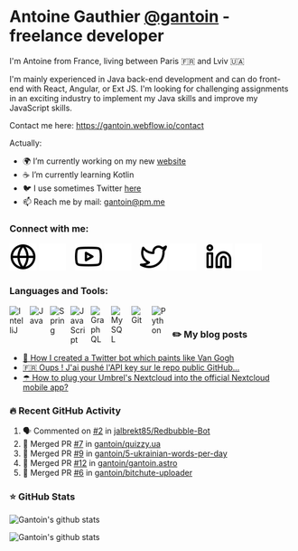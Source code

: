 # Antoine Gauthier [@gantoin](https://github.com/gantoin) - freelance developer
I'm Antoine from France, living between Paris 🇫🇷 and Lviv 🇺🇦

I'm mainly experienced in Java back-end development and can do front-end with React, Angular, or Ext JS. I'm looking for challenging assignments in an exciting industry to implement my Java skills and improve my JavaScript skills.

Contact me here: https://gantoin.webflow.io/contact

<!--
**MikeCodeur/MikeCodeur** is a ✨ _special_ ✨ repository because its `README.md` (this file) appears on your GitHub profile.
-->
Actually:

- 🌍 I’m currently working on my new [website](https://gantoin.webflow.io/)
- ☕️ I’m currently learning Kotlin
- 🐦 I use sometimes Twitter [here](https://twitter.com/gant0in)
- 📫 Reach me by mail: [gantoin@pm.me](mailto:gantoin@pm.me)


### Connect with me:

[![img_contact](./img/globe-light.svg)](https://gantoin.webflow.io#gh-light-mode-only)
[![img_contact](./img/globe-dark.svg)](https://gantoin.webflow.io#gh-dark-mode-only)
&nbsp;&nbsp;
[![img_contact](./img/youtube-light.svg)](https://www.youtube.com/channel/UCRj2b3SVmPRRG5X5psJ8nrw#gh-light-mode-only)
[![img_contact](./img/youtube-dark.svg)](https://www.youtube.com/channel/UCRj2b3SVmPRRG5X5psJ8nrw#gh-dark-mode-only)
&nbsp;&nbsp;
[![img_contact](./img/twitter-light.svg)](https://twitter.com/gant0in#gh-light-mode-only)
[![img_contact](./img/twitter-dark.svg)](https://twitter.com/gant0in#gh-dark-mode-only)
&nbsp;&nbsp;
[![img_contact](./img/linkedin-light.svg)](https://www.linkedin.com/in/antoine-gauthier-767218a9#gh-light-mode-only)
[![img_contact](./img/linkedin-dark.svg)](https://www.linkedin.com/in/antoine-gauthier-767218a9#gh-dark-mode-only)

### Languages and Tools:

<img align="left" alt="IntelliJ" width="26px" src="https://cdn.jsdelivr.net/gh/devicons/devicon/icons/intellij/intellij-original.svg" style="padding-right:10px;" />

<img align="left" alt="Java" width="26px" src="https://cdn.jsdelivr.net/gh/devicons/devicon/icons/java/java-original.svg" style="padding-right:10px;" />
<img align="left" alt="Spring" width="26px" src="https://cdn.jsdelivr.net/gh/devicons/devicon/icons/spring/spring-original.svg" style="padding-right:10px;" />
<img align="left" alt="JavaScript" width="26px" src="https://cdn.jsdelivr.net/gh/devicons/devicon/icons/javascript/javascript-original.svg" style="padding-right:10px;" />
<img align="left" alt="GraphQL" width="26px" src="https://cdn.jsdelivr.net/gh/devicons/devicon/icons/graphql/graphql-plain.svg" style="padding-right:10px;" />
<img align="left" alt="MySQL" width="26px" src="https://cdn.jsdelivr.net/gh/devicons/devicon/icons/mysql/mysql-original.svg" style="padding-right:10px;" />
<img align="left" alt="Git" width="26px" src="https://cdn.jsdelivr.net/gh/devicons/devicon/icons/git/git-original.svg" style="padding-right:10px;" />
<img align="left" alt="Python" width="26px" src="https://cdn.jsdelivr.net/gh/devicons/devicon/icons/python/python-original.svg" style="padding-right:10px;" />

<br />

### ✏️ My blog posts

<!-- BLOG-POST-LIST:START -->
- [🎨 How I created a Twitter bot which paints like Van Gogh](https://gantoin.webflow.io/posts/a-bot-paints-like-van-gogh)
- [🇫🇷 Oups ! J&#39;ai pushé l&#39;API key sur le repo public GitHub...](https://gantoin.webflow.io/posts/oups-jai-pushe-lapi-key-sur-le-repo-public-github)
- [☂ How to plug your Umbrel&#39;s Nextcloud into the official Nextcloud mobile app?](https://gantoin.webflow.io/posts/umbrel-nextcloud-mobile-app)
<!-- BLOG-POST-LIST:END -->

### 🔥 Recent GitHub Activity
<!--START_SECTION:activity-->
1. 🗣 Commented on [#2](https://github.com/jalbrekt85/Redbubble-Bot/issues/2) in [jalbrekt85/Redbubble-Bot](https://github.com/jalbrekt85/Redbubble-Bot)
2. 🎉 Merged PR [#7](https://github.com/gantoin/quizzy.ua/pull/7) in [gantoin/quizzy.ua](https://github.com/gantoin/quizzy.ua)
3. 🎉 Merged PR [#9](https://github.com/gantoin/5-ukrainian-words-per-day/pull/9) in [gantoin/5-ukrainian-words-per-day](https://github.com/gantoin/5-ukrainian-words-per-day)
4. 🎉 Merged PR [#12](https://github.com/gantoin/gantoin.astro/pull/12) in [gantoin/gantoin.astro](https://github.com/gantoin/gantoin.astro)
5. 🎉 Merged PR [#6](https://github.com/gantoin/bitchute-uploader/pull/6) in [gantoin/bitchute-uploader](https://github.com/gantoin/bitchute-uploader)
<!--END_SECTION:activity-->

### ⭐ GitHub Stats

![Gantoin's github stats](https://github-readme-stats.vercel.app/api?username=gantoin&show_icons=true&theme=dark)

![Gantoin's github stats](https://github-readme-stats.vercel.app/api/top-langs/?username=gantoin&layout=compact&theme=dark)

